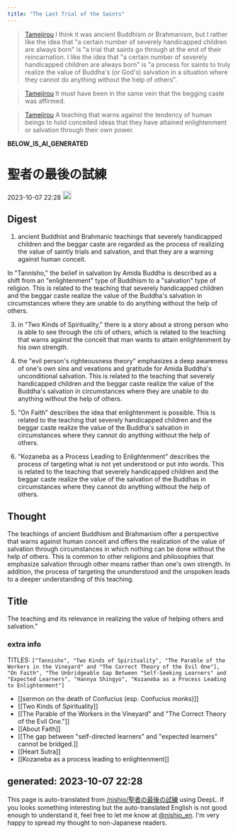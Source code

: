 ```yaml
---
title: "The Last Trial of the Saints"
---
```


> [Tamejirou](https://twitter.com/Tamejirou/status/1710211149600583889) I think it was ancient Buddhism or Brahmanism, but I rather like the idea that "a certain number of severely handicapped children are always born" is "a trial that saints go through at the end of their reincarnation. I like the idea that "a certain number of severely handicapped children are always born" is "a process for saints to truly realize the value of Buddha's (or God's) salvation in a situation where they cannot do anything without the help of others".

> [Tamejirou](https://twitter.com/Tamejirou/status/1710211640162144406) It must have been in the same vein that the begging caste was affirmed.

> [Tamejirou](https://twitter.com/Tamejirou/status/1710212116123439234) A teaching that warns against the tendency of human beings to hold conceited ideas that they have attained enlightenment or salvation through their own power.


__BELOW_IS_AI_GENERATED__
# 聖者の最後の試練
 2023-10-07 22:28 <img src='https://scrapbox.io/api/pages/nishio-en/omni/icon' alt='omni.icon' height="19.5"/>
## Digest
1. ancient Buddhist and Brahmanic teachings that severely handicapped children and the beggar caste are regarded as the process of realizing the value of saintly trials and salvation, and that they are a warning against human conceit.

In "Tannisho," the belief in salvation by Amida Buddha is described as a shift from an "enlightenment" type of Buddhism to a "salvation" type of religion. This is related to the teaching that severely handicapped children and the beggar caste realize the value of the Buddha's salvation in circumstances where they are unable to do anything without the help of others.

3. in "Two Kinds of Spirituality," there is a story about a strong person who is able to see through the chi of others, which is related to the teaching that warns against the conceit that man wants to attain enlightenment by his own strength.

4. the "evil person's righteousness theory" emphasizes a deep awareness of one's own sins and vexations and gratitude for Amida Buddha's unconditional salvation. This is related to the teaching that severely handicapped children and the beggar caste realize the value of the Buddha's salvation in circumstances where they are unable to do anything without the help of others.

5. "On Faith" describes the idea that enlightenment is possible. This is related to the teaching that severely handicapped children and the beggar caste realize the value of the Buddha's salvation in circumstances where they cannot do anything without the help of others.

6. "Kozaneba as a Process Leading to Enlightenment" describes the process of targeting what is not yet understood or put into words. This is related to the teaching that severely handicapped children and the beggar caste realize the value of the salvation of the Buddhas in circumstances where they cannot do anything without the help of others.

## Thought
The teachings of ancient Buddhism and Brahmanism offer a perspective that warns against human conceit and offers the realization of the value of salvation through circumstances in which nothing can be done without the help of others. This is common to other religions and philosophies that emphasize salvation through other means rather than one's own strength. In addition, the process of targeting the ununderstood and the unspoken leads to a deeper understanding of this teaching.

## Title
The teaching and its relevance in realizing the value of helping others and salvation."

### extra info
TITLES: `["Tannisho", "Two Kinds of Spirituality", "The Parable of the Workers in the Vineyard" and "The Correct Theory of the Evil One"], "On Faith", "The Unbridgeable Gap Between "Self-Seeking Learners" and "Expected Learners", "Hannya Shingyo", "Kozaneba as a Process Leading to Enlightenment"]`
- [[sermon on the death of Confucius (esp. Confucius monks)]]
- [[Two Kinds of Spirituality]]
- [[The Parable of the Workers in the Vineyard" and "The Correct Theory of the Evil One."]]
- [[About Faith]]
- [[The gap between "self-directed learners" and "expected learners" cannot be bridged.]]
- [[Heart Sutra]]
- [[Kozaneba as a process leading to enlightenment]]

generated: 2023-10-07 22:28
---
This page is auto-translated from [/nishio/聖者の最後の試練](https://scrapbox.io/nishio/聖者の最後の試練) using DeepL. If you looks something interesting but the auto-translated English is not good enough to understand it, feel free to let me know at [@nishio_en](https://twitter.com/nishio_en). I'm very happy to spread my thought to non-Japanese readers.